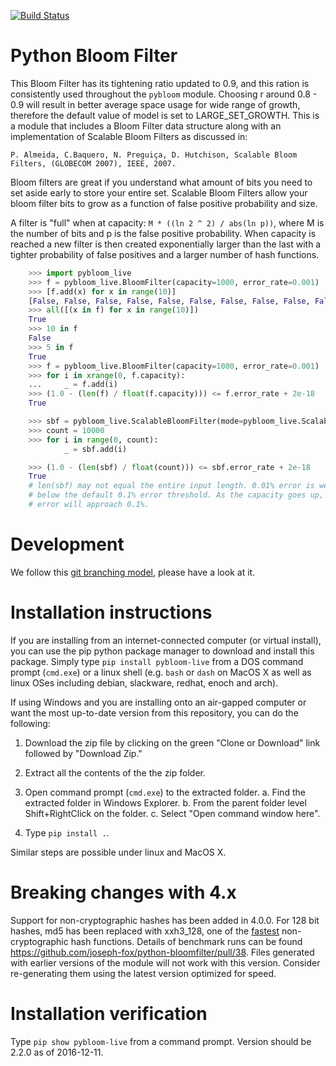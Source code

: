 [![Build Status](https://travis-ci.org/joseph-fox/python-bloomfilter.svg?branch=master)](https://travis-ci.org/joseph-fox/python-bloomfilter)

# Python Bloom Filter


This Bloom Filter has its tightening ratio updated to 0.9, and this ration 
is consistently used throughout the `pybloom` module.
Choosing r around 0.8 - 0.9 will result in better average space usage for wide
range of growth, therefore the default value of model is set to 
LARGE_SET_GROWTH. This is a module that includes a Bloom Filter data structure 
along with an implementation of Scalable Bloom Filters as discussed in:

```
P. Almeida, C.Baquero, N. Preguiça, D. Hutchison, Scalable Bloom Filters, (GLOBECOM 2007), IEEE, 2007.
```
Bloom filters are great if you understand what amount of bits you need to set
aside early to store your entire set. Scalable Bloom Filters allow your bloom
filter bits to grow as a function of false positive probability and size.

A filter is "full" when at capacity: `M * ((ln 2 ^ 2) / abs(ln p))`, where M
is the number of bits and p is the false positive probability. When capacity
is reached a new filter is then created exponentially larger than the last
with a tighter probability of false positives and a larger number of hash
functions.

```python
    >>> import pybloom_live
    >>> f = pybloom_live.BloomFilter(capacity=1000, error_rate=0.001)
    >>> [f.add(x) for x in range(10)]
    [False, False, False, False, False, False, False, False, False, False]
    >>> all([(x in f) for x in range(10)])
    True
    >>> 10 in f
    False
    >>> 5 in f
    True
    >>> f = pybloom_live.BloomFilter(capacity=1000, error_rate=0.001)
    >>> for i in xrange(0, f.capacity):
    ...     _ = f.add(i)
    >>> (1.0 - (len(f) / float(f.capacity))) <= f.error_rate + 2e-18
    True

    >>> sbf = pybloom_live.ScalableBloomFilter(mode=pybloom_live.ScalableBloomFilter.SMALL_SET_GROWTH)
    >>> count = 10000
    >>> for i in range(0, count):
            _ = sbf.add(i)

    >>> (1.0 - (len(sbf) / float(count))) <= sbf.error_rate + 2e-18
    True
    # len(sbf) may not equal the entire input length. 0.01% error is well
    # below the default 0.1% error threshold. As the capacity goes up, the
    # error will approach 0.1%.
```
# Development
We follow this [git branching model](http://nvie.com/posts/a-successful-git-branching-model/), 
please have a look at it.


# Installation instructions
If you are installing from an internet-connected computer (or virtual 
install), you can use the pip python package manager to download and install 
this package. Simply type `pip install pybloom-live` from a DOS command 
prompt (`cmd.exe`) or a linux shell (e.g. `bash` or `dash` on MacOS X as well 
as linux OSes including debian, slackware, redhat, enoch and arch).

If using Windows and you are installing onto an air-gapped computer or want 
the most up-to-date version from this repository, you can do the following:

1. Download the zip file by clicking on the green "Clone or Download" 
link followed by "Download Zip."

2. Extract all the contents of the the zip folder.

3. Open command prompt (``cmd.exe``) to the extracted folder.
    a. Find the extracted folder in Windows Explorer.
    b. From the parent folder level Shift+RightClick on the folder.
    c. Select "Open command window here".

4. Type `pip install .`.

Similar steps are possible under linux and MacOS X.

# Breaking changes with 4.x
Support for non-cryptographic hashes has been added in 4.0.0. For 128 bit hashes, md5 has been replaced with xxh3_128, one of the [fastest](https://github.com/Cyan4973/xxHash) non-cryptographic hash functions. Details of benchmark runs can be found https://github.com/joseph-fox/python-bloomfilter/pull/38. Files generated with earlier versions of the module will not work with this version. Consider re-generating them using the latest version optimized for speed.  

# Installation verification
Type `pip show pybloom-live` from a command prompt. Version should be 
2.2.0 as of 2016-12-11.
